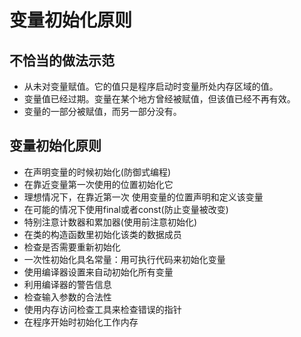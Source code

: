 # 变量初始化原则

## 不恰当的做法示范

+ 从未对变量赋值。它的值只是程序启动时变量所处内存区域的值。
+ 变量值已经过期。变量在某个地方曾经被赋值，但该值已经不再有效。
+ 变量的一部分被赋值，而另一部分没有。

## 变量初始化原则

+ 在声明变量的时候初始化(防御式编程)
+ 在靠近变量第一次使用的位置初始化它
+ 理想情况下，在靠近第一次 使用变量的位置声明和定义该变量
+ 在可能的情况下使用final或者const(防止变量被改变)
+ 特别注意计数器和累加器(使用前注意初始化)
+ 在类的构造函数里初始化该类的数据成员
+ 检查是否需要重新初始化
+ 一次性初始化具名常量：用可执行代码来初始化变量
+ 使用编译器设置来自动初始化所有变量
+ 利用编译器的警告信息
+ 检查输入参数的合法性
+ 使用内存访问检查工具来检查错误的指针
+ 在程序开始时初始化工作内存